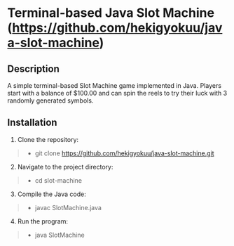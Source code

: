 # Terminal-based Java Slot Machine (https://github.com/hekigyokuu/java-slot-machine)

## Description
A simple terminal-based Slot Machine game implemented in Java. Players start with a balance of $100.00 and can spin the reels to try their luck with 3 randomly generated symbols.

## Installation
1. Clone the repository: 
>   - git clone https://github.com/hekigyokuu/java-slot-machine.git
2. Navigate to the project directory:
>   - cd slot-machine
3. Compile the Java code:
>   - javac SlotMachine.java
4. Run the program:
>   - java SlotMachine
